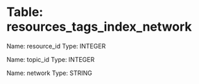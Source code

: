 Table: resources_tags_index_network
===================================

Name: resource_id
Type: INTEGER

Name: topic_id
Type: INTEGER

Name: network
Type: STRING

